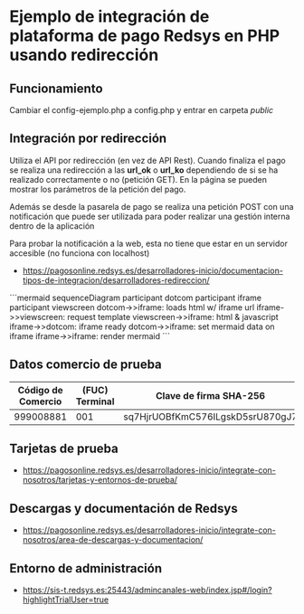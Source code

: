 # Ejemplo de integración de plataforma de pago Redsys en PHP usando redirección

## Funcionamiento

Cambiar el config-ejemplo.php a config.php y entrar en carpeta *public*

## Integración por redirección

Utiliza el API por redirección (en vez de API Rest). Cuando finaliza el pago se realiza una redirección
a las **url_ok** o **url_ko** dependiendo de si se ha realizado correctamente o no (petición GET). En la página se pueden mostrar 
los parámetros de la petición del pago.

Además se desde la pasarela de pago se realiza una petición POST con una notificación que puede ser utilizada 
para poder realizar una gestión interna dentro de la aplicación

Para probar la notificación a la web, esta no tiene que estar en un servidor accesible (no funciona con localhost)

- https://pagosonline.redsys.es/desarrolladores-inicio/documentacion-tipos-de-integracion/desarrolladores-redireccion/

´´´mermaid
    sequenceDiagram
    participant dotcom
    participant iframe
    participant viewscreen
    dotcom->>iframe: loads html w/ iframe url
    iframe->>viewscreen: request template
    viewscreen->>iframe: html & javascript
    iframe->>dotcom: iframe ready
    dotcom->>iframe: set mermaid data on iframe
    iframe->>iframe: render mermaid
´´´

## Datos comercio de prueba

| Código de Comercio |  (FUC)	Terminal	|  Clave de firma SHA-256           |
|--------------------|------------------|-----------------------------------|
| 999008881          |     	 001        | sq7HjrUOBfKmC576ILgskD5srU870gJ7  |


## Tarjetas de prueba

- https://pagosonline.redsys.es/desarrolladores-inicio/integrate-con-nosotros/tarjetas-y-entornos-de-prueba/

## Descargas y documentación de Redsys

- https://pagosonline.redsys.es/desarrolladores-inicio/integrate-con-nosotros/area-de-descargas-y-documentacion/


## Entorno de administración

- https://sis-t.redsys.es:25443/admincanales-web/index.jsp#/login?highlightTrialUser=true

